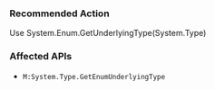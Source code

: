 ### Recommended Action
Use System.Enum.GetUnderlyingType(System.Type)

### Affected APIs
* `M:System.Type.GetEnumUnderlyingType`